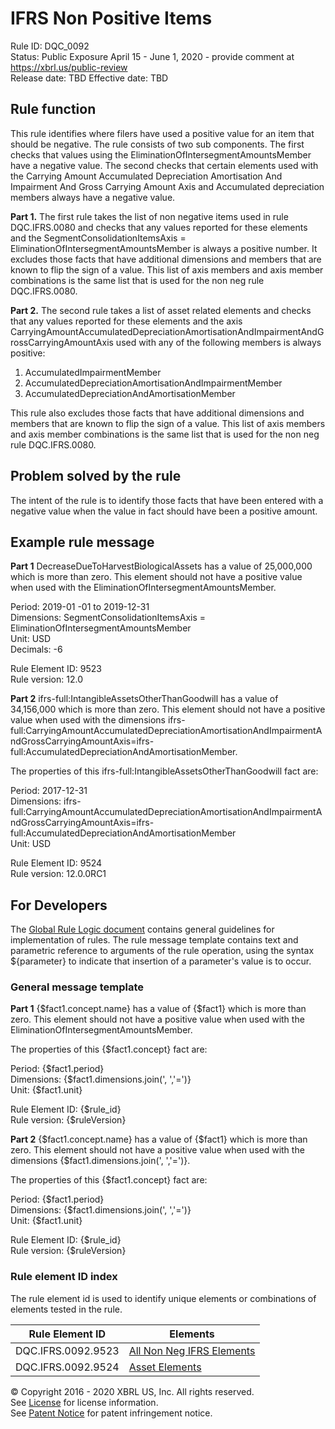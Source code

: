 # IFRS Non Positive Items  
Rule ID: DQC_0092  
Status: Public Exposure April 15 - June 1, 2020 - provide comment at https://xbrl.us/public-review  
Release date: TBD 
Effective date: TBD  

## Rule function
This rule identifies where filers have used a positive value for an item that should be negative.  The rule consists of two sub components. The first checks that values using the EliminationOfIntersegmentAmountsMember have a negative value. The second checks that certain elements used with the Carrying Amount Accumulated Depreciation Amortisation And Impairment And Gross Carrying Amount Axis and Accumulated depreciation members always have a negative value.

**Part 1.**
The first rule takes the list of non negative items used in rule DQC.IFRS.0080 and checks that any values reported for these elements and the SegmentConsolidationItemsAxis = EliminationOfIntersegmentAmountsMember is always a positive number.  It excludes those facts that have additional dimensions and members that are known to flip the sign of a value.  This list of axis members and axis member combinations is the same list that is used for the non neg rule DQC.IFRS.0080.

**Part 2.**
The second rule takes a list of asset related elements and checks that any values reported for these elements and the axis  CarryingAmountAccumulatedDepreciationAmortisationAndImpairmentAndGrossCarryingAmountAxis used with any of the following members is always positive:

  1. AccumulatedImpairmentMember
  1. AccumulatedDepreciationAmortisationAndImpairmentMember
  1. AccumulatedDepreciationAndAmortisationMember

This rule also excludes those facts that have additional dimensions and members that are known to flip the sign of a value.  This list of axis members and axis member combinations is the same list that is used for the non neg rule DQC.IFRS.0080.

## Problem solved by the rule
The intent of the rule is to identify those facts that have been entered with a negative value when the value in fact should have been a positive amount.

## Example rule message
**Part 1**
DecreaseDueToHarvestBiologicalAssets has a value of 25,000,000 which is more than zero. This element should not have a positive value when used with the EliminationOfIntersegmentAmountsMember. 

Period: 2019-01 -01 to 2019-12-31  
Dimensions: SegmentConsolidationItemsAxis = EliminationOfIntersegmentAmountsMember  
Unit: USD  
Decimals: -6

Rule Element ID: 9523  
Rule version: 12.0

**Part 2**
ifrs-full:IntangibleAssetsOtherThanGoodwill has a value of 34,156,000 which is more than zero. This element should not have a positive value when used with the dimensions ifrs-full:CarryingAmountAccumulatedDepreciationAmortisationAndImpairmentAndGrossCarryingAmountAxis=ifrs-full:AccumulatedDepreciationAndAmortisationMember.

The properties of this ifrs-full:IntangibleAssetsOtherThanGoodwill fact are:

Period: 2017-12-31  
Dimensions: ifrs-full:CarryingAmountAccumulatedDepreciationAmortisationAndImpairmentAndGrossCarryingAmountAxis=ifrs-full:AccumulatedDepreciationAndAmortisationMember  
Unit: USD

Rule Element ID: 9524  
Rule version: 12.0.0RC1 

## For Developers
The [Global Rule Logic document](https://github.com/DataQualityCommittee/dqc_us_rules/blob/master/docs/GlobalRuleLogic.md) contains general guidelines for implementation of rules. The rule message template contains text and parametric reference to arguments of the rule operation, using the syntax ${parameter} to indicate that insertion of a parameter's value is to occur.

### General message template
**Part 1**
{$fact1.concept.name} has a value of {$fact1} which is more than zero. This element should not have a positive value when used with the EliminationOfIntersegmentAmountsMember. 

The properties of this {$fact1.concept} fact are:

Period: {$fact1.period}  
Dimensions: {$fact1.dimensions.join(', ','=')}  
Unit: {$fact1.unit}

Rule Element ID: {$rule_id}  
Rule version: {$ruleVersion}

**Part 2**
{$fact1.concept.name} has a value of {$fact1} which is more than zero. This element should not have a positive value when used with the dimensions {$fact1.dimensions.join(', ','=')}. 

The properties of this {$fact1.concept} fact are:

Period: {$fact1.period}  
Dimensions: {$fact1.dimensions.join(', ','=')}  
Unit: {$fact1.unit}

Rule Element ID: {$rule_id}  
Rule version: {$ruleVersion}

### Rule element ID index
The rule element id is used to identify unique elements or combinations of elements tested in the rule.

|Rule Element ID|Elements|  
|--------|--------|  
|DQC.IFRS.0092.9523|[All Non Neg IFRS Elements](https://github.com/DataQualityCommittee/dqc_us_rules/blob/master/docs/DQC_US_0080/DQC_0080_ListOfElements.xlsx?raw=true)| 
|DQC.IFRS.0092.9524|[Asset Elements](../../dqc_us_rules/resources/DQC_IFRS_0091/dqc_0091_ifrs_2018_concepts.csv)|

© Copyright 2016 - 2020 XBRL US, Inc. All rights reserved.   
See [License](https://xbrl.us/dqc-license) for license information.  
See [Patent Notice](https://xbrl.us/dqc-patent) for patent infringement notice.  
